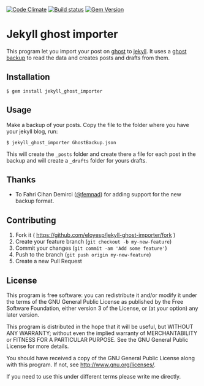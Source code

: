 [![Code Climate](http://img.shields.io/codeclimate/github/eloyesp/jekyll_ghost_importer.svg?maxAge=1800)](https://codeclimate.com/github/eloyesp/jekyll_ghost_importer)
[![Build status](https://img.shields.io/codeship/cb44c190-0061-0134-02b6-3a1fbd2b2974/master.svg?maxAge=1800)](https://codeship.com/projects/153176)
[![Gem Version](http://img.shields.io/gem/v/jekyll_ghost_importer.svg?maxAge=2592000)](https://rubygems.org/gems/jekyll_ghost_importer)

# Jekyll ghost importer

This program let you import your post on [ghost][1] to [jekyll][2]. It uses a
[ghost backup][3] to read the data and creates posts and drafts from them.

 [1]: https://ghost.org/about/
 [2]: http://jekyllrb.com/
 [3]: http://support.ghost.org/import-and-export-my-ghost-blog-settings-and-data/

## Installation

    $ gem install jekyll_ghost_importer

## Usage

Make a backup of your posts. Copy the file to the folder where you have your
jekyll blog, run:

    $ jekyll_ghost_importer GhostBackup.json

This will create the `_posts` folder and create there a file for each post in
the backup and will create a `_drafts` folder for yours drafts.

## Thanks

- To Fahri Cihan Demirci ([@femnad](https://github.com/femnad)) for
  adding support for the new backup format.

## Contributing

1. Fork it ( https://github.com/eloyesp/jekyll-ghost-importer/fork )
2. Create your feature branch (`git checkout -b my-new-feature`)
3. Commit your changes (`git commit -am 'Add some feature'`)
4. Push to the branch (`git push origin my-new-feature`)
5. Create a new Pull Request

## License

This program is free software: you can redistribute it and/or modify it under
the terms of the GNU General Public License as published by the Free Software
Foundation, either version 3 of the License, or (at your option) any later
version.

This program is distributed in the hope that it will be useful, but WITHOUT ANY
WARRANTY; without even the implied warranty of MERCHANTABILITY or FITNESS FOR A
PARTICULAR PURPOSE.  See the GNU General Public License for more details.

You should have received a copy of the GNU General Public License along with
this program.  If not, see <http://www.gnu.org/licenses/>.

If you need to use this under different terms please write me directly.

